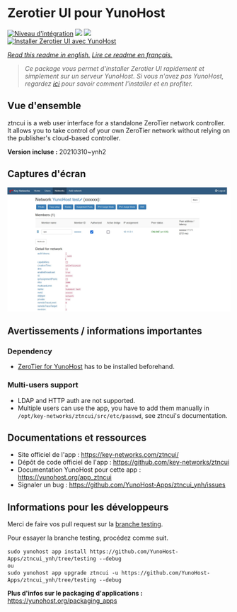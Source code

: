 # Zerotier UI pour YunoHost

[![Niveau d'intégration](https://dash.yunohost.org/integration/ztncui.svg)](https://dash.yunohost.org/appci/app/ztncui) ![](https://ci-apps.yunohost.org/ci/badges/ztncui.status.svg) ![](https://ci-apps.yunohost.org/ci/badges/ztncui.maintain.svg)  
[![Installer Zerotier UI avec YunoHost](https://install-app.yunohost.org/install-with-yunohost.svg)](https://install-app.yunohost.org/?app=ztncui)

*[Read this readme in english.](./README.md)*
*[Lire ce readme en français.](./README_fr.md)*

> *Ce package vous permet d'installer Zerotier UI rapidement et simplement sur un serveur YunoHost.
Si vous n'avez pas YunoHost, regardez [ici](https://yunohost.org/#/install) pour savoir comment l'installer et en profiter.*

## Vue d'ensemble

ztncui is a web user interface for a standalone ZeroTier network controller.
It allows you to take control of your own ZeroTier network without relying on the publisher's cloud-based controller.



**Version incluse :** 20210310~ynh2



## Captures d'écran

![](./doc/screenshots/screenshot.jpg)

## Avertissements / informations importantes

### Dependency

* [ZeroTier for YunoHost](https://github.com/YunoHost-Apps/zerotier_ynh) has to be installed beforehand.

### Multi-users support

 * LDAP and HTTP auth are not supported.
 * Multiple users can use the app, you have to add them manually in `/opt/key-networks/ztncui/src/etc/passwd`, see ztncui's documentation.

## Documentations et ressources

* Site officiel de l'app : https://key-networks.com/ztncui/
* Dépôt de code officiel de l'app : https://github.com/key-networks/ztncui
* Documentation YunoHost pour cette app : https://yunohost.org/app_ztncui
* Signaler un bug : https://github.com/YunoHost-Apps/ztncui_ynh/issues

## Informations pour les développeurs

Merci de faire vos pull request sur la [branche testing](https://github.com/YunoHost-Apps/ztncui_ynh/tree/testing).

Pour essayer la branche testing, procédez comme suit.
```
sudo yunohost app install https://github.com/YunoHost-Apps/ztncui_ynh/tree/testing --debug
ou
sudo yunohost app upgrade ztncui -u https://github.com/YunoHost-Apps/ztncui_ynh/tree/testing --debug
```

**Plus d'infos sur le packaging d'applications :** https://yunohost.org/packaging_apps